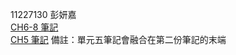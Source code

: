 11227130 彭妍嘉  
[CH6-8 筆記](https://drive.google.com/file/d/1OTFtMLwhW8ihnj-Au2t1uagQWT60Y1ec/view?usp=sharing)  
[CH5 筆記](https://hackmd.io/@Anga/rJeZjQc9Je)
備註：單元五筆記會融合在第二份筆記的末端

